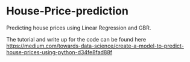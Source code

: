 # House-Price-prediction
Predicting house prices using Linear Regression and GBR.

The tutorial and write up for the code can be found here https://medium.com/towards-data-science/create-a-model-to-predict-house-prices-using-python-d34fe8fad88f

